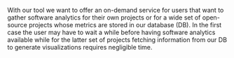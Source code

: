 With our tool we want to offer an on-demand service for users that want to gather software analytics for their own projects or for a wide set of open-source projects whose metrics are stored in our database (DB). In the first case the user may have to wait a while before having software analytics available while for the latter set of projects fetching information from our DB to generate visualizations requires negligible time.